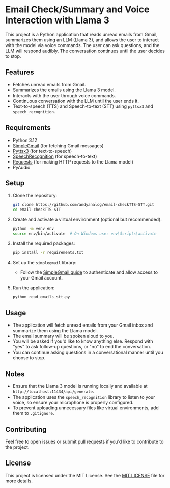 # Email Check/Summary and Voice Interaction with Llama 3

This project is a Python application that reads unread emails from Gmail, summarizes them using an LLM (Llama 3), and allows the user to interact with the model via voice commands. The user can ask questions, and the LLM will respond audibly. The conversation continues until the user decides to stop.

## Features
- Fetches unread emails from Gmail.
- Summarizes the emails using the Llama 3 model.
- Interacts with the user through voice commands.
- Continuous conversation with the LLM until the user ends it.
- Text-to-speech (TTS) and Speech-to-text (STT) using `pyttsx3` and `speech_recognition`.

## Requirements

- Python 3.12
- [SimpleGmail](https://github.com/jeremyephron/simplegmail) (for fetching Gmail messages)
- [Pyttsx3](https://pyttsx3.readthedocs.io/en/latest/) (for text-to-speech)
- [SpeechRecognition](https://pypi.org/project/SpeechRecognition/) (for speech-to-text)
- [Requests](https://pypi.org/project/requests/) (for making HTTP requests to the Llama model)
- PyAudio
  
## Setup

1. Clone the repository:
    ```bash
    git clone https://github.com/andyanalog/email-checkTTS-STT.git
    cd email-checkTTS-STT
    ```

2. Create and activate a virtual environment (optional but recommended):
    ```bash
    python -m venv env
    source env/bin/activate  # On Windows use: env\Scripts\activate
    ```

3. Install the required packages:
    ```bash
    pip install -r requirements.txt
    ```

4. Set up the `simplegmail` library:
    - Follow the [SimpleGmail guide](https://github.com/jeremyephron/simplegmail) to authenticate and allow access to your Gmail account.

5. Run the application:
    ```bash
    python read_emails_stt.py
    ```

## Usage

- The application will fetch unread emails from your Gmail inbox and summarize them using the Llama model.
- The email summary will be spoken aloud to you.
- You will be asked if you'd like to know anything else. Respond with "yes" to ask follow-up questions, or "no" to end the conversation.
- You can continue asking questions in a conversational manner until you choose to stop.

## Notes

- Ensure that the Llama 3 model is running locally and available at `http://localhost:11434/api/generate`.
- The application uses the `speech_recognition` library to listen to your voice, so ensure your microphone is properly configured.
- To prevent uploading unnecessary files like virtual environments, add them to `.gitignore`.

## Contributing

Feel free to open issues or submit pull requests if you'd like to contribute to the project.

## License

This project is licensed under the MIT License. See the [MIT LICENSE](LICENSE) file for more details.
